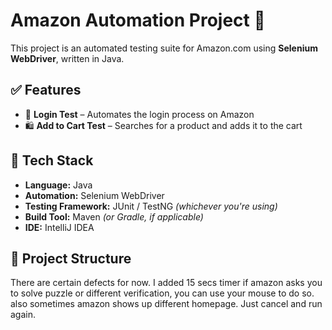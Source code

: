 # Amazon Automation Project 🛒

This project is an automated testing suite for Amazon.com using **Selenium WebDriver**, written in Java.

## ✅ Features

- 🔐 **Login Test** – Automates the login process on Amazon
- 🛍️ **Add to Cart Test** – Searches for a product and adds it to the cart

## 🔧 Tech Stack

- **Language:** Java
- **Automation:** Selenium WebDriver
- **Testing Framework:** JUnit / TestNG *(whichever you're using)*
- **Build Tool:** Maven *(or Gradle, if applicable)*
- **IDE:** IntelliJ IDEA

## 📁 Project Structure



There are certain defects for now. 
I added 15 secs timer if amazon asks you to solve puzzle or different verification, you can use your mouse to do so.
also sometimes amazon shows up different homepage. Just cancel and run again.
